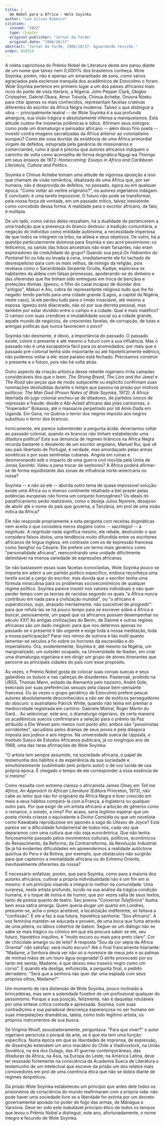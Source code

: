 ```yaml
---
title: |
  Um Nobel para a África - Wole Soyinka
author: "Leo Gilson Ribeiro"
citation:
  issued: "2022"
  type: chapter
  original-publisher: "Jornal da Tarde"
  original-date: "1986/10/17"
abstract: "Jornal da Tarde, 1986/10/17. Aguardando revisão."
order: 010314
---
```


A roleta caprichosa do Prêmio Nobel de Literatura deste ano parou diante de um nome que talvez nem 0,0001% dos brasileiros conheça. Wole Soyinka, porém, não é apenas um emaranhado de sons, como vários agraciados pela esclerose tranquila dos acadêmicos de Estocolmo o foram. Wole Soyinka pertence em primeiro lugar a um dos países africanos mais ricos do ponto de vista literário, a Nigeria. John Pepper Clark, Okigbo Cristopher, Gabriel Okara, Amor Tutuola, Chinua Achebe, Onuora Nzeku para citar apenas os mais conhecidos, representam facetas criativas diferentes do escritor da África Negra moderna. Talvez o que distingue a obra -- principalmente teatral -- de Wole Soyinka é a sua profunda amargura, sua visão trágica e absolutamente infensa a maniqueísmos. Esta atitude custou-lhe inúmeras polêmicas e ódios. Afirmam seus inimigos: como pode um dramaturgo e pensador africano -- além disso fino poeta -- investir contra imagens sacralizadas da África anterior ao colonialismo europeu? Como ele ousa duvidar da existência de uma África primordial virgem de defeitos, estuprada pela ganância de missionários e comerciantes, rumo à qual é preciso que autores africanos indiquem o caminho de volta como aconselha de forma dogmática Ngugi wa Thiongo em seus ensaios de 1972: *Homecoming: Essays in Africa and Caribbean Literature, Culture and Politics*.

Soyinka e Chinue Achebe tomam uma atitude de vigorosa oposição a isso que chamam de visão romântica, idealizada de uma África que, por ser humana, não é desprovida de defeitos, no passado, agora ou em qualquer época. "Como voltar ao ventre originário?", os autores nigerianos indagam. E concluem: é uma tarefa impossível. O futuro não pode se transformar, pela nossa força de vontade, em um passado mítico, talvez inexistente como concebido dessa forma. A realidade para o escritor africano, de fato, é múltipla.

De um lado, como vários deles ressaltam, há a dualidade de pertencerem a uma tradição que a presença do branco destruiu: a tradição comunitária, a negação do indivíduo como entidade autônoma, a necessidade imperiosa de que todos se integrem na tribo, na aldeia e seus objetivos. De outro, há a questão particularmente dolorosa para Soyinka e seu acre pessimismo: os feiticeiros, os xamãs das tribos ancestrais não eram farsantes, não eram exploradores da credulidade do grupo? Quando sua peça *Os Habiantes do Pantanal* foi ou lida ou levada à cena, imediatamente ele foi tachado de desrespeitoso para com os mais velhos, de inimigo da religião, pois revelava como o Sacerdoteda Serpente Oculta, Kadiye, explorava os habitantes da aldeia com falsas promessas, apoderando-se do dinheiro e das oferendas que lhe tinham sido entregues em troca de bençãos e proteções divinas. Igwezu, o filho do casal incapaz de duvidar dos "antigos", Makuri e Alu, cobra do representante religioso tudo que lhe foi negado: tendo partido para uma cidade grande (Lagos, a capital da Nigéria, neste caso), lá ele perdeu tudo para o irmão insaciável, até mesmo a esposa. Igwezu está dilacerado, não só por sua derrota pessoal, mas também por estar dividido entre o campo e a cidade. Qual é mais maléfico? O campo com suas crendices e imutabilidade social ou a cidade grande, aquele mundo de negócios, de crescentes favelas, de corrupção, de lutas e arengas políticas que nunca favorecem o povo?

Soyinka não desmente, é óbvio, a importância do passado. O passado existe, colore o presente e até mesmo o futuro com a sua influência. Mas o passado não é uma escapatória fácil para os acomodados: por mais que o passado pré-colonial tenha sido importante ou até hipoteticamente edênico, não podemos voltar a ele: esse paraíso está fechado. Precisamos construir o presente e o futuro, pois não há volta atrás.

Outro aspecto da criação artística desse rebelde nigeriano irrita camadas consideráveis dos que o leem. *The Strong Breed*, *The Lion and the Jewel* e *The Road* são peças que de modo subjacente ou explícito confirmam suas ruminações desiludidas durante o tempo que passou na prisão por motivos políticos: *The Man Died (Prison Notes of Wole Soyinka*, 1972). A África libertada do jugo colonial encheu-se de ditadores, de partidos únicos de repressão e fraude: desde o Abi-Ackell africano das joias caríssimas, o "Imperador" Bokassa, até o massacre perpetrado por Idi Amin Dada em Uganda. Em Gana, no Quênia o terror dos negros imposto aos negros substituiu o terror dos brancos.

Ironicamente, ele parece subentender a pergunta ácida: deveríamos voltar ao passado colonial, quando os brancos não tinham estabelecido uma ditadura política? Esta sua denúncia de regimes tirânicos na África Negra recorda bastante o desalento de um escritor angolano, Manuel Rui, que vê seu país libertado de Portugal, é verdade, mas amordaçado pelas armas soviéticas e por suas sentinelas cubanas. Angola em ruínas e desmoronando sob o impacto de uma guerra civil movida pela Unita de Jonas Savimbi. Valeu a pena trocar de senhores? A África poderá afirmar-se de forma equidistante das zonas de influência norte-americana ou russa?

Soyinka -- e não só ele -- aborda outro tema de quase impossível solução: existe *uma* África ou o imenso continente retalhado a bel-prazer pelas potências europeias não forma um conjunto homogêneo? Os ideais do panafricanismo serão realizáveis, como o deseja Julius Nyerere, desejoso de abolir até o nome do país que governa, a Tanzânia, em prol de uma visão mítica da África?

Ele não responde propriamente a esta pergunta com receitas dogmáticas nem aceita o que considera meros *slogans* como -- sacrilégio! -- à *négritude*. A *négritude* nada significa mesmo, ele rebate, destruindo o que considera falsos ídolos, uma tendência muito difundida entre os escritores africanos de língua inglesa, em contraste com os de expressão francesa como Senghor ou Césaire. Ele prefere um termo mais genérico como "personalidade africana", reencontrando uma unidade dificilmente delimitável na imensa variedade de expressões africanas.

Se não bastassem essas suas facetas iconoclastas, Wole Soyinka pouco se importa em aderir a um partido político específico, embora reconheça uma tarefa social a cargo do escritor, mas duvida que o escritor tenha uma fórmula miraculosa para os problemas socioeconômicos de qualquer regime político. Soyinka parece insistir nos valores individuais e não quer perder tempo com as teorias de racistas segundo os quais "a África nunca contribuiu em nada para a civilização mundial", ou "o africano é supersticioso, sujo, atrasado mentalmente, não suscetível de progredir": para que refutá-las se há pouco tempo para se escrever sobre a África e buscar, penosamente, um papel que os africanos possam desempenhar no século XXI? As antigas civilizações do Benin, de Daomé e outras regiões africanas são um dado inegável: para que nos determos apenas no passado se o presente é tão urgente e exige toda a nossa meditação, toda a nossa participação? Parar nos reinos de outrora é tão inútil quanto lamentar-se séculos a fio sobre os horrores da escravidão e do imperialismo. Ora, evidentemente, Soyinka é, até mesmo na Nigéria, um marginalizado, um *outsider* ocupado, na Universidade de Ibadan, em criar uma dramaturgia nigeriana e em dirigir um grupo de atores itinerantes que percorre as principais cidades do país com esse propósito.

Às vezes, o Prêmio Nobel gosta de colocar suas coroas suecas e seus galardões os bolsos e nas cabeças de dissidentes: Pasternak, proibido na URSS, Thomas Mann, exilado da Alemanha pelo nazismo, André Gide, execrado por suas preferências sexuais pela classe bem-pensante francesa. Ou às vezes o grupo geriátrico de Estocolmo prefere pescar autores absolutamente desconhecidos a não ser de exóticos perseguidores do obscuro: o australiano Patrick White, quando não teima em premiar a mediocridade registrada em cartório: Gabriele Mistral, Roger Martin du Gard... Ao selecionar, este ano, o dramaturgo nigeriano, de certa maneira os acadêmicos suecos confirmaram a seleção para o prêmio da Paz atribuído a Elie Wiesel pelo menos num ponto alto: ambos são "pessimistas sorridentes", sacudidos pelos dramas de seus povos e pela diáspora imposta aos judeus e aos negros. Na universidade sueca de Uppsala, o Instituto Sueco de Estudos Africanos publicara, já no longínquo ano de 1968, uma das raras afirmações de Wole Soyinka:

"O artista tem sempre assumido, na sociedade africana, o papel de testemunha dos hábitos e da experiência da sua sociedade e *simultaneamente* (sublinhado pelo próprio autor) o de voz lucida de usa própria época. É chegado o tempo de ele corresponder a essa essência de si mesmo"

Como ressalta com extrema clareza o africanista James Olney em *Tell me Africa, An Approach to African Literature* (Editora Princeton, 1973), não cabe ao leitor que não for originário da África Negra e tiver crescido em meio a seus hábitos compará-la com a França, a Inglaterra ou qualquer outro país. Por que exigir de um artista africano a adoção de gêneros como o romance, o soneto, a rima? Por acaso, seria legítimo esperar que um poeta chinês criasse o equivalente à *Divina Comédia* ou que um novelista como Kawabata reproduzisse em japonês a saga do *Ulisses* de Joyce? Esta parece ser a dificuldade fundamental de todos nós, cada vez que deparamos com uma cultura que não seja eurocêntrica. Que não tenha forçosamente passado pelos movimentos culturais, políticos, econômicos do Renascimento, da Reforma, da Contrarreforma, da Revolução Industrial. Se já há evidentes dificuldades em apreendermos a realidade autóctone quíchua do Peru e da Bolívia, por exemplo, que obstáculos não surgirão para que captemos a mentalidade africana ou do Extremo Oriente, inevitavelmente diferentes da nossa?

É necessário enfatizar, porém, que para Soyinka, como para a maioria dos autores africanos, cultivar a própria individualidade não é um fim em si mesmo: é um princípio visando a integrá-lo melhor na comunidade. Uma surpresa, neste artista profundo, lúcido na sua análise da trágica condição humana, é o toque de ironia e de humor, que por vezes salta de seus textos, tanto de poesia quanto de teatro. Seu poema *"Conversa Telefônica"* ilustra bem essa sátira amarga. Quem queria alugar um quarto em Londres, presume-se, acha o preço aceitável, a localização indiferente, só faltava a "confissão". E ele a faz à sua futura, hipotética senhoria: "Sou africano". A voz feminina mantém-se educada e provém, de uma boca que fuma através de uma piteira, os lábios cobertos de batom. Segue-se um diálogo não se sabe se mais trágico ou cômico em que ela procura saber se ele, seu futuro, hipotético inquilino, é "muito escuro ou mais para preto claro". Cor de chocolate amargo ou de leite? À resposta "Sou da cor sépia da África Oriental" não satisfaz: será *muito* escuro? Até o final francamente hilariante: "Madame, a Senhora devia ver não só a morenice de meus pés e as palmas de minhas mãos de um louro água oxigenada! O atrito provocado por eu tanto me sentar, Madame, é que deixou meu traseiro negro como um corvo". E quando ela desliga, enfurecida, a pergunta final, o pedido derradeiro: "Será que a senhora não quer dar uma espiada com seus próprios olhos, Madame?".

Um momento de rara distensão de Wole Soyinka, pouco inclinado a brincadeiras, mas sem a solenidade fúnebre de um profissional qualquer do pessimismo. Porque a sua posição, felizmente, não é daquelas rotuláveis por uma síntese crítica comoda e apressada. Soyinka, com suas contradições e sua paradoxal descrença esperançosa no ser humano em suas interpelações dramáticas, tateia, como todo legítimo artista, os próprios instrumentos de sua busca.

Se Virgínia Woolf, assustadoramente, perguntava: "Para que viver?" o autor nigeriano perscruta o porquê da arte, se é que ela tem uma função específica. Numa época em que as liberdades de imprensa, de expressão, de dissenção estendem um arco macabro do Chile a Vladivostock, na União Soviética, na era dos Gulags, das 41 guerras contemporâneas, das ditaduras da África, na Ásia, na Europa do Leste, na América Latina, deve ter ressoado fortemente na consciência da Academia Sueca de Literatura o testemunho de um intelectual que escreve da prisão um dos relatos mais comovedores em prol de uma coerência ética que não se dobra diante de regimes despóticos.

Da prisão Wole Soyinka estabeleceu um princípio que antes dele todos os prisioneiros de consciência do mundo reafirmaram com a própria vida: não pode haver uma sociedade livre se a liberdade for extinta por um decreto governamental apoiado no poder de fogo das armas, de Manágua a Varsóvia. Deve ter sido este inabalável princípio ético de todos os tempos que levou o Prêmio Nobel a distinguir, este ano, afortunadamente, o nome íntegro e fecundo de Wole Soyinka.


